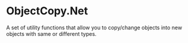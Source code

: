 # ObjectCopy.Net
A set of utility functions that allow you to copy/change objects into new objects with same or different types.
